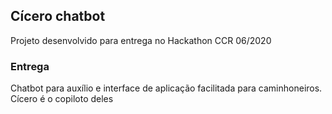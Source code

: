## Cícero chatbot

Projeto desenvolvido para entrega no Hackathon CCR 06/2020


### Entrega

Chatbot para auxílio e interface de aplicação facilitada para caminhoneiros. Cícero é o copiloto deles